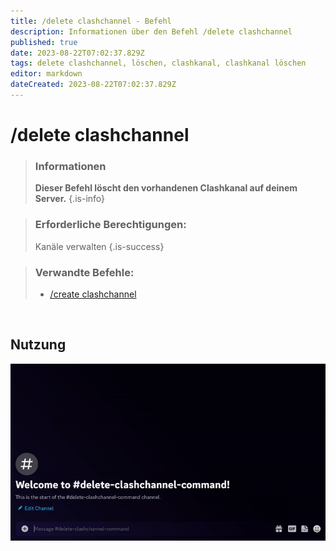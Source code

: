 ```yaml
---
title: /delete clashchannel - Befehl
description: Informationen über den Befehl /delete clashchannel
published: true
date: 2023-08-22T07:02:37.829Z
tags: delete clashchannel, löschen, clashkanal, clashkanal löschen
editor: markdown
dateCreated: 2023-08-22T07:02:37.829Z
---
```


# /delete clashchannel

>### Informationen
>**Dieser Befehl löscht den vorhandenen Clashkanal auf deinem Server.**
>{.is-info}

>### Erforderliche Berechtigungen: 
>Kanäle verwalten
>{.is-success}

>### Verwandte Befehle:
>-   [/create clashchannel](/en/commands/create/clashChannel/)

<br>

## Nutzung

![](/new_delete_clashchannel.gif)